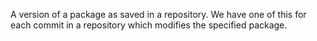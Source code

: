 A version of a package as saved in a repository. We have one of this for each commit in a repository which modifies the specified package.